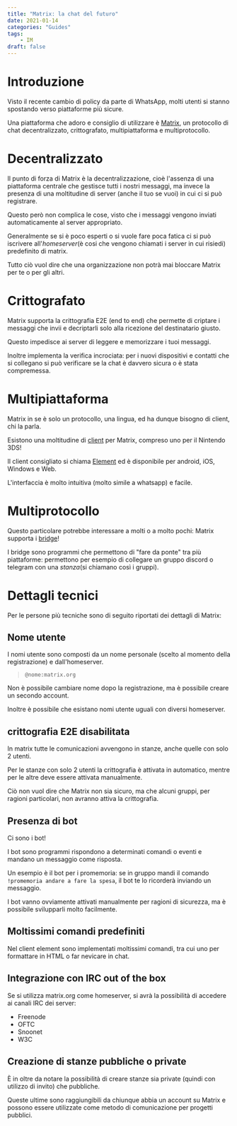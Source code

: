 ```yaml
---
title: "Matrix: la chat del futuro"
date: 2021-01-14
categories: "Guides"
tags:
    - IM
draft: false
---
```




# Introduzione

Visto il recente cambio di policy da parte di WhatsApp, molti utenti si stanno spostando verso piattaforme più sicure.

Una piattaforma che adoro e consiglio di utilizzare è [Matrix](https://matrix.org/), un protocollo di chat decentralizzato, crittografato, multipiattaforma e multiprotocollo.



# Decentralizzato

Il punto di forza di Matrix è la decentralizzazione, cioè l'assenza di una piattaforma centrale che gestisce tutti i nostri messaggi, ma invece la presenza di una moltitudine di server (anche il tuo se vuoi) in cui ci si può registrare.

Questo però non complica le cose, visto che i messaggi vengono inviati automaticamente al server appropriato.

Generalmente se si è poco esperti o si vuole fare poca fatica ci si può iscrivere all'_homeserver_(è cosi che vengono chiamati i server in cui risiedi) predefinito di matrix.

Tutto ciò vuol dire che una organizzazione non potrà mai bloccare Matrix per te o per gli altri.



# Crittografato

Matrix supporta la crittografia E2E (end to end) che permette di criptare i messaggi che invii e decriptarli solo alla ricezione del destinatario giusto.

Questo impedisce ai server di leggere e memorizzare i tuoi messaggi.

Inoltre implementa la verifica incrociata: per i nuovi dispositivi e contatti che si collegano si può verificare se la chat è davvero sicura o è stata compremessa.



# Multipiattaforma

Matrix in se è solo un protocollo, una lingua, ed ha dunque bisogno di client, chi la parla.

Esistono una moltitudine di [client](https://matrix.org/clients/) per Matrix, compreso uno per il Nintendo 3DS!

Il client consigliato si chiama [Element](https://element.io/) ed è disponibile per android, iOS, Windows e Web.

L'interfaccia è molto intuitiva (molto simile a whatsapp) e facile.



# Multiprotocollo

Questo particolare potrebbe interessare a molti o a molto pochi: Matrix supporta i [bridge](https://matrix.org/bridges/)!

I bridge sono programmi che permettono di "fare da ponte" tra più piattaforme: permettono per esempio di collegare un gruppo discord o telegram con una _stanza_(si chiamano così i gruppi).



# Dettagli tecnici

Per le persone più tecniche sono di seguito riportati dei dettagli di Matrix:

## Nome utente

I nomi utente sono composti da un nome personale (scelto al momento della registrazione) e dall'homeserver.

> `@nome:matrix.org`

Non è possibile cambiare nome dopo la registrazione, ma è possibile creare un secondo account.

Inoltre è possibile che esistano nomi utente uguali con diversi homeserver.

## crittografia E2E disabilitata

In matrix tutte le comunicazioni avvengono in stanze, anche quelle con solo 2 utenti.

Per le stanze con solo 2 utenti la crittografia è attivata in automatico, mentre per le altre deve essere attivata manualmente.

Ciò non vuol dire che Matrix non sia sicuro, ma che alcuni gruppi, per ragioni particolari, non avranno attiva la crittografia.

## Presenza di bot

Ci sono i bot!

I bot sono programmi rispondono a determinati comandi o eventi e mandano un messaggio come risposta.

Un esempio è il bot per i promemoria: se in gruppo mandi il comando `!promemoria andare a fare la spesa`, il bot te lo ricorderà inviando un messaggio.

I bot vanno ovviamente attivati manualmente per ragioni di sicurezza, ma è possibile svilupparli molto facilmente.

## Moltissimi comandi predefiniti

Nel client element sono implementati moltissimi comandi, tra cui uno per formattare in HTML o far nevicare in chat.

## Integrazione con IRC out of the box

Se si utilizza matrix.org come homeserver, si avrà la possibilità di accedere ai canali IRC dei server:

- Freenode
- OFTC
- Snoonet
- W3C

## Creazione di stanze pubbliche o private

È in oltre da notare la possibilità di creare stanze sia private (quindi con utilizzo di invito) che pubbliche.

Queste ultime sono raggiungibili da chiunque abbia un account su Matrix e possono essere utilizzate come metodo di comunicazione per progetti pubblici.